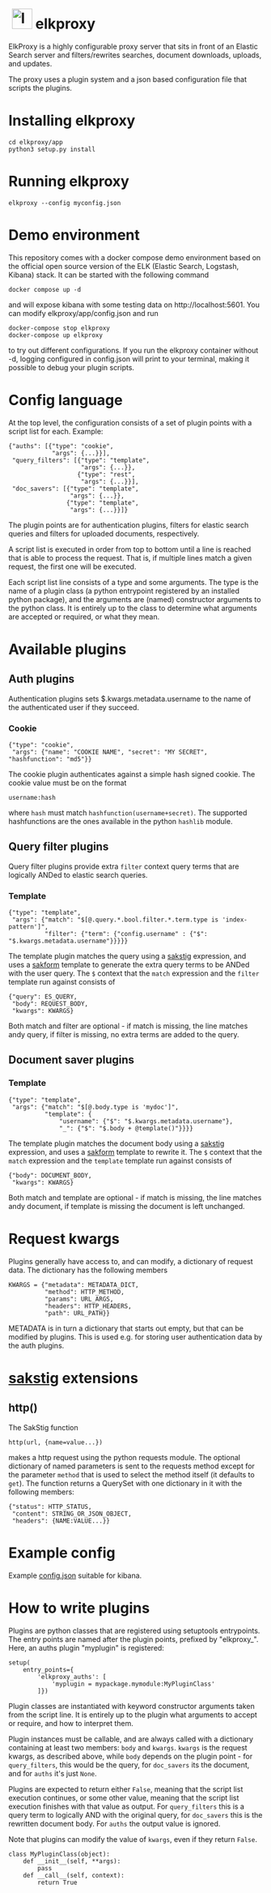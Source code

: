 
# &nbsp;<img src="ElkProxy.svg" alt="logo" height="40px"> elkproxy

ElkProxy is a highly configurable proxy server that sits in front of an Elastic Search server and filters/rewrites searches,
document downloads, uploads, and updates.

The proxy uses a plugin system and a json based configuration file that scripts the plugins.

# Installing elkproxy

    cd elkproxy/app
    python3 setup.py install

# Running elkproxy

    elkproxy --config myconfig.json

# Demo environment

This repository comes with a docker compose demo environment based on
the official open source version of the ELK (Elastic Search, Logstash,
Kibana) stack. It can be started with the following command

    docker compose up -d

and will expose kibana with some testing data on http://localhost:5601. You can modify elkproxy/app/config.json and run

    docker-compose stop elkproxy
    docker-compose up elkproxy

to try out different configurations. If you run the elkproxy container
without -d, logging configured in config.json will print to your
terminal, making it possible to debug your plugin scripts.


# Config language

At the top level, the configuration consists of a set of plugin points with a script list for each. Example:

    {"auths": [{"type": "cookie",
                "args": {...}}],
     "query_filters": [{"type": "template",
                        "args": {...}},
                       {"type": "rest",
                        "args": {...}}],
     "doc_savers": [{"type": "template",
                     "args": {...}},
                    {"type": "template",
                     "args": {...}}]}
                     
The plugin points are for authentication plugins, filters for elastic search queries and
filters for uploaded documents, respectively.

A script list is executed in order from top to bottom until a line is reached that is able to process the request.
That is, if multiple lines match a given request, the first one will be executed.

Each script list line consists of a type and some arguments. The type is the name of a plugin class (a python entrypoint
registered by an installed python package), and the arguments are (named) constructor arguments to the python class. It is entirely
up to the class to determine what arguments are accepted or required, or what they mean.

# Available plugins
## Auth plugins
Authentication plugins sets $.kwargs.metadata.username to the name of the authenticated user if they succeed.

### Cookie

    {"type": "cookie",
     "args": {"name": "COOKIE NAME", "secret": "MY SECRET", "hashfunction": "md5"}}

The cookie plugin authenticates against a simple hash signed cookie. The cookie value must be on the format

    username:hash

where `hash` must match `hashfunction(username+secret)`. The supported hashfunctions are the ones available in
the python `hashlib` module.

## Query filter plugins

Query filter plugins provide extra `filter` context query terms that are logically ANDed to elastic search queries.

### Template

    {"type": "template",
     "args": {"match": "$[@.query.*.bool.filter.*.term.type is 'index-pattern']",
              "filter": {"term": {"config.username" : {"$": "$.kwargs.metadata.username"}}}}}

The template plugin matches the query using a [sakstig](https://innovationgarage.github.io/sakstig/) expression, and
uses a [sakform](https://innovationgarage.github.io/sakstig/) template to generate the extra query terms to be ANDed
with the user query. The `$` context that the `match` expression and the `filter` template run against consists of

    {"query": ES_QUERY,
     "body": REQUEST_BODY,
     "kwargs": KWARGS}

Both match and filter are optional - if match is missing, the line matches andy query, if filter is missing, no extra terms
are added to the query.

## Document saver plugins
### Template
    {"type": "template",
     "args": {"match": "$[@.body.type is 'mydoc']",
              "template": {
                  "username": {"$": "$.kwargs.metadata.username"},
                  "_": {"$": "$.body + @template()"}}}}

The template plugin matches the document body using a [sakstig](https://innovationgarage.github.io/sakstig/) expression, and
uses a [sakform](https://innovationgarage.github.io/sakstig/) template to rewrite it.  The `$` context that the `match` expression and the `template` template run against consists of

    {"body": DOCUMENT_BODY,
     "kwargs": KWARGS}

Both match and template are optional - if match is missing, the line matches andy document, if template is missing the document is left unchanged.


# Request kwargs

Plugins generally have access to, and can modify, a dictionary of request data. The dictionary has the following members

    KWARGS = {"metadata": METADATA_DICT,
              "method": HTTP_METHOD,
              "params": URL_ARGS,
              "headers": HTTP_HEADERS,
              "path": URL_PATH}}

METADATA is in turn a dictionary that starts out empty, but that can be modified by plugins. This is used e.g.
for storing user authentication data by the auth plugins.

# [sakstig](https://innovationgarage.github.io/sakstig/) extensions

## http()
The SakStig function

    http(url, {name=value...})

makes a http request using the python requests module. The optional dictionary of named parameters is sent to the requests method except for the parameter `method` that is used to select the method itself (it defaults to `get`). The function returns a QuerySet with one dictionary in it with the following members:

    {"status": HTTP_STATUS,
     "content": STRING_OR_JSON_OBJECT,
     "headers": {NAME:VALUE...}}


# Example config
Example [config.json](https://github.com/innovationgarage/elkproxy/blob/master/elkproxy/app/config.json) suitable for kibana.

# How to write plugins
Plugins are python classes that are registered using setuptools entrypoints. The entry points are named after the plugin points, prefixed by "elkproxy_". Here, an auths plugin "myplugin" is registered:

    setup(
        entry_points={
            'elkproxy_auths': [
                'myplugin = mypackage.mymodule:MyPluginClass'
            ]})

Plugin classes are instantiated with keyword constructor arguments taken from the script line. It is entirely up to the
plugin what arguments to accept or require, and how to interpret them.

Plugin instances must be callable, and are always called with a dictionary containing at least two members: `body` and `kwargs`. `kwargs` is the request kwargs, as described above, while `body` depends on the plugin point - for `query_filters`, this would be the query, for `doc_savers` its the document, and for `auths` it's just `None`.

Plugins are expected to return either `False`, meaning that the script list execution continues, or some other value, meaning that the script list execution finishes with that value as output. For `query_filters` this is a query term to logically AND with the original query, for `doc_savers` this is the rewritten document body. For `auths` the output value is ignored.

Note that plugins can modify the value of `kwargs`, even if they return `False`.

    class MyPluginClass(object):
        def __init__(self, **args):
            pass
        def __call__(self, context):
            return True
